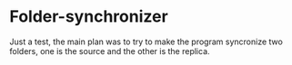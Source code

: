 # Folder-synchronizer
Just a test, the main plan was to try to make the program syncronize two folders, one is the source and the other is the replica.
